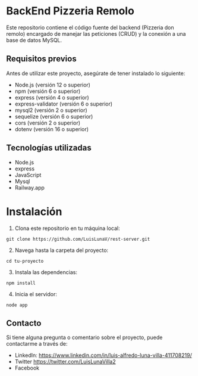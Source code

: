# BackEnd Pizzeria Remolo

Este repositorio contiene el código fuente del backend (Pizzeria don remolo) encargado de manejar las peticiones (CRUD) y la conexión a una base de datos MySQL.

## Requisitos previos

Antes de utilizar este proyecto, asegúrate de tener instalado lo siguiente:
- Node.js (versión 12 o superior)
- npm (versión 6 o superior)
- express (versión 4 o superior)
- express-validator (versión 6 o superior)
- mysql2 (versión 2 o superior)
- sequelize (versión 6 o superior)
- cors (versión 2 o superior)
- dotenv (versión 16 o superior)

## Tecnologías utilizadas

- Node.js
- express
- JavaScript
- Mysql
- Railway.app

# Instalación

1. Clona este repositorio en tu máquina local:

```console
git clone https://github.com/LuisLunaV/rest-server.git
```

2. Navega hasta la carpeta del proyecto:
```console
cd tu-proyecto
```

3. Instala las dependencias:
```console
npm install
```

4. Inicia el servidor:
```console
node app
```

## Contacto

Si tiene alguna pregunta o comentario sobre el proyecto, puede contactarme a través de:

- LinkedIn: https://www.linkedin.com/in/luis-alfredo-luna-villa-411708219/
- Twitter https://twitter.com/LuisLunaVilla2
- Facebook

